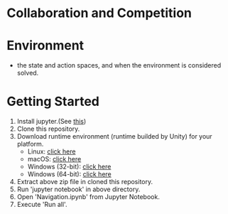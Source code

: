 # Collaboration and Competition

# Environment
- the state and action spaces, and when the environment is considered solved.

# Getting Started
1. Install jupyter.(See [this](https://jupyter.readthedocs.io/en/latest/install.html))
1. Clone this repository.
1. Download runtime environment (runtime builded by Unity) for your platform.
    - Linux: [click here](https://s3-us-west-1.amazonaws.com/udacity-drlnd/P3/Tennis/Tennis_Linux.zip)
    - macOS: [click here](https://s3-us-west-1.amazonaws.com/udacity-drlnd/P3/Tennis/Tennis.app.zip)
    - Windows (32-bit): [click here](https://s3-us-west-1.amazonaws.com/udacity-drlnd/P3/Tennis/Tennis_Windows_x86.zip)
    - Windows (64-bit): [click here](https://s3-us-west-1.amazonaws.com/udacity-drlnd/P3/Tennis/Tennis_Windows_x86_64.zip)
1. Extract above zip file in cloned this repository.
1. Run 'jupyter notebook' in above directory.
1. Open 'Navigation.ipynb' from Jupyter Notebook.
1. Execute 'Run all'.
